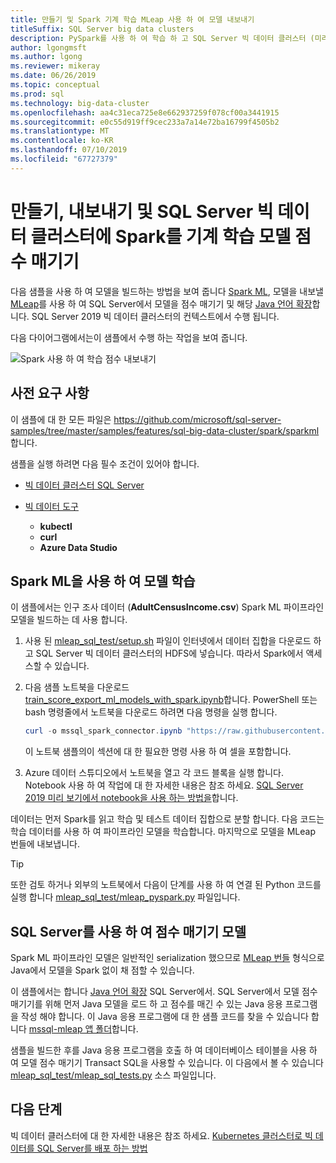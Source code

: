 ```yaml
---
title: 만들기 및 Spark 기계 학습 MLeap 사용 하 여 모델 내보내기
titleSuffix: SQL Server big data clusters
description: PySpark를 사용 하 여 학습 하 고 SQL Server 빅 데이터 클러스터 (미리 보기)에서 Spark를 사용 하 여 기계 학습 모델을 만듭니다. MLeap를 사용 하 여 내보내고 SQL Server에서 Java 사용 하 여 모델을 점수 매기기입니다.
author: lgongmsft
ms.author: lgong
ms.reviewer: mikeray
ms.date: 06/26/2019
ms.topic: conceptual
ms.prod: sql
ms.technology: big-data-cluster
ms.openlocfilehash: aa4c31eca725e8e662937259f078cf00a3441915
ms.sourcegitcommit: e0c55d919ff9cec233a7a14e72ba16799f4505b2
ms.translationtype: MT
ms.contentlocale: ko-KR
ms.lasthandoff: 07/10/2019
ms.locfileid: "67727379"
---
```

# <a name="create-export-and-score-spark-machine-learning-models-on-sql-server-big-data-clusters"></a>만들기, 내보내기 및 SQL Server 빅 데이터 클러스터에 Spark를 기계 학습 모델 점수 매기기

다음 샘플을 사용 하 여 모델을 빌드하는 방법을 보여 줍니다 [Spark ML](https://spark.apache.org/docs/latest/ml-guide.html), 모델을 내보낼 [MLeap](http://mleap-docs.combust.ml/)를 사용 하 여 SQL Server에서 모델을 점수 매기기 및 해당 [Java 언어 확장](../language-extensions/language-extensions-overview.md)합니다. SQL Server 2019 빅 데이터 클러스터의 컨텍스트에서 수행 됩니다.

다음 다이어그램에서는이 샘플에서 수행 하는 작업을 보여 줍니다.

![Spark 사용 하 여 학습 점수 내보내기](./media/spark-create-machine-learning-model/train-score-export-with-spark.png)

## <a name="prerequisites"></a>사전 요구 사항

이 샘플에 대 한 모든 파일은 [ https://github.com/microsoft/sql-server-samples/tree/master/samples/features/sql-big-data-cluster/spark/sparkml ](https://github.com/microsoft/sql-server-samples/tree/master/samples/features/sql-big-data-cluster/spark/sparkml)합니다.

샘플을 실행 하려면 다음 필수 조건이 있어야 합니다.

- [빅 데이터 클러스터 SQL Server](deploy-get-started.md)

- [빅 데이터 도구](deploy-big-data-tools.md)
   - **kubectl**
   - **curl**
   - **Azure Data Studio**

## <a name="model-training-with-spark-ml"></a>Spark ML을 사용 하 여 모델 학습

이 샘플에서는 인구 조사 데이터 (**AdultCensusIncome.csv**) Spark ML 파이프라인 모델을 빌드하는 데 사용 합니다.

1. 사용 된 [mleap_sql_test/setup.sh](https://github.com/microsoft/sql-server-samples/blob/master/samples/features/sql-big-data-cluster/spark/sparklm/mleap_sql_test/setup.sh) 파일이 인터넷에서 데이터 집합을 다운로드 하 고 SQL Server 빅 데이터 클러스터의 HDFS에 넣습니다. 따라서 Spark에서 액세스할 수 있습니다.

1. 다음 샘플 노트북을 다운로드 [train_score_export_ml_models_with_spark.ipynb](https://github.com/microsoft/sql-server-samples/blob/master/samples/features/sql-big-data-cluster/spark/sparkml/train_score_export_ml_models_with_spark.ipynb)합니다. PowerShell 또는 bash 명령줄에서 노트북을 다운로드 하려면 다음 명령을 실행 합니다.

   ```PowerShell
   curl -o mssql_spark_connector.ipynb "https://raw.githubusercontent.com/microsoft/sql-server-samples/master/samples/features/sql-big-data-cluster/spark/sparkml/train_score_export_ml_models_with_spark.ipynb"
   ```

   이 노트북 샘플의이 섹션에 대 한 필요한 명령 사용 하 여 셀을 포함합니다.

1. Azure 데이터 스튜디오에서 노트북을 열고 각 코드 블록을 실행 합니다. Notebook 사용 하 여 작업에 대 한 자세한 내용은 참조 하세요. [SQL Server 2019 미리 보기에서 notebook을 사용 하는 방법을](notebooks-guidance.md)합니다.

데이터는 먼저 Spark를 읽고 학습 및 테스트 데이터 집합으로 분할 합니다. 다음 코드는 학습 데이터를 사용 하 여 파이프라인 모델을 학습합니다. 마지막으로 모델을 MLeap 번들에 내보냅니다.

> [!TIP]
> 또한 검토 하거나 외부의 노트북에서 다음이 단계를 사용 하 여 연결 된 Python 코드를 실행 합니다 [mleap_sql_test/mleap_pyspark.py](https://github.com/microsoft/sql-server-samples/blob/master/samples/features/sql-big-data-cluster/spark/sparklm/mleap_sql_test/mleap_pyspark.py) 파일입니다.

## <a name="model-scoring-with-sql-server"></a>SQL Server를 사용 하 여 점수 매기기 모델

Spark ML 파이프라인 모델은 일반적인 serialization 했으므로 [MLeap 번들](http://mleap-docs.combust.ml/core-concepts/mleap-bundles.html) 형식으로 Java에서 모델을 Spark 없이 채 점할 수 있습니다. 

이 샘플에서는 합니다 [Java 언어 확장](../language-extensions/language-extensions-overview.md) SQL Server에서. SQL Server에서 모델 점수 매기기를 위해 먼저 Java 모델을 로드 하 고 점수를 매긴 수 있는 Java 응용 프로그램을 작성 해야 합니다. 이 Java 응용 프로그램에 대 한 샘플 코드를 찾을 수 있습니다 합니다 [mssql-mleap 앱 폴더](https://github.com/microsoft/sql-server-samples/blob/master/samples/features/sql-big-data-cluster/spark/sparklm/mssql-mleap-app)합니다.

샘플을 빌드한 후를 Java 응용 프로그램을 호출 하 여 데이터베이스 테이블을 사용 하 여 모델 점수 매기기 Transact SQL을 사용할 수 있습니다. 이 다음에서 볼 수 있습니다 [mleap_sql_test/mleap_sql_tests.py](https://github.com/microsoft/sql-server-samples/blob/master/samples/features/sql-big-data-cluster/spark/sparklm/mleap_sql_test/mleap_sql_tests.py) 소스 파일입니다.

## <a name="next-steps"></a>다음 단계

빅 데이터 클러스터에 대 한 자세한 내용은 참조 하세요. [Kubernetes 클러스터로 빅 데이터를 SQL Server를 배포 하는 방법](deployment-guidance.md)
